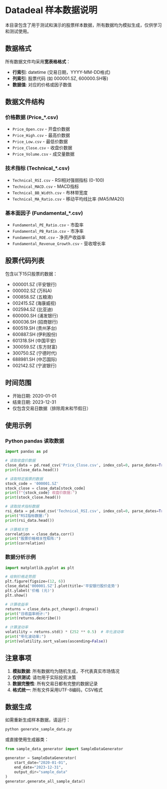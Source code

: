 # Datadeal 样本数据说明

本目录包含了用于测试和演示的股票样本数据，所有数据均为模拟生成，仅供学习和测试使用。

## 数据格式

所有数据文件均采用**宽表格格式**：
- **行索引**: datetime (交易日期，YYYY-MM-DD格式)
- **列索引**: 股票代码 (如 000001.SZ, 600000.SH等)
- **数据值**: 对应的价格或因子数值

## 数据文件结构

### 价格数据 (Price_*.csv)
- `Price_Open.csv` - 开盘价数据
- `Price_High.csv` - 最高价数据
- `Price_Low.csv` - 最低价数据
- `Price_Close.csv` - 收盘价数据
- `Price_Volume.csv` - 成交量数据

### 技术指标 (Technical_*.csv)
- `Technical_RSI.csv` - RSI相对强弱指标 (0-100)
- `Technical_MACD.csv` - MACD指标
- `Technical_BB_Width.csv` - 布林带宽度
- `Technical_MA_Ratio.csv` - 移动平均线比率 (MA5/MA20)

### 基本面因子 (Fundamental_*.csv)
- `Fundamental_PE_Ratio.csv` - 市盈率
- `Fundamental_PB_Ratio.csv` - 市净率
- `Fundamental_ROE.csv` - 净资产收益率
- `Fundamental_Revenue_Growth.csv` - 营收增长率

## 股票代码列表

包含以下15只股票的数据：
- 000001.SZ (平安银行)
- 000002.SZ (万科A)
- 000858.SZ (五粮液)
- 002415.SZ (海康威视)
- 002594.SZ (比亚迪)
- 600000.SH (浦发银行)
- 600036.SH (招商银行)
- 600519.SH (贵州茅台)
- 600887.SH (伊利股份)
- 601318.SH (中国平安)
- 300059.SZ (东方财富)
- 300750.SZ (宁德时代)
- 688981.SH (中芯国际)
- 002142.SZ (宁波银行)

## 时间范围

- 开始日期: 2020-01-01
- 结束日期: 2023-12-31
- 仅包含交易日数据（排除周末和节假日）

## 使用示例

### Python pandas 读取数据

```python
import pandas as pd

# 读取收盘价数据
close_data = pd.read_csv('Price_Close.csv', index_col=0, parse_dates=True)
print(close_data.head())

# 读取特定股票的数据
stock_code = '000001.SZ'
stock_close = close_data[stock_code]
print(f"{stock_code} 收盘价数据:")
print(stock_close.head())

# 读取技术指标数据
rsi_data = pd.read_csv('Technical_RSI.csv', index_col=0, parse_dates=True)
print("RSI指标数据:")
print(rsi_data.head())

# 计算相关性
correlation = close_data.corr()
print("股票价格相关性矩阵:")
print(correlation)
```

### 数据分析示例

```python
import matplotlib.pyplot as plt

# 绘制价格走势图
plt.figure(figsize=(12, 6))
close_data['000001.SZ'].plot(title='平安银行股价走势')
plt.ylabel('价格 (元)')
plt.show()

# 计算收益率
returns = close_data.pct_change().dropna()
print("日收益率统计:")
print(returns.describe())

# 计算波动率
volatility = returns.std() * (252 ** 0.5)  # 年化波动率
print("年化波动率:")
print(volatility.sort_values(ascending=False))
```

## 注意事项

1. **模拟数据**: 所有数据均为随机生成，不代表真实市场情况
2. **仅供测试**: 请勿用于实际投资决策
3. **数据完整性**: 所有交易日都有完整的数据记录
4. **格式统一**: 所有文件采用UTF-8编码，CSV格式

## 数据生成

如需重新生成样本数据，请运行：

```bash
python generate_sample_data.py
```

或直接使用生成器类：

```python
from sample_data_generator import SampleDataGenerator

generator = SampleDataGenerator(
    start_date="2020-01-01",
    end_date="2023-12-31",
    output_dir="sample_data"
)
generator.generate_all_sample_data()
```